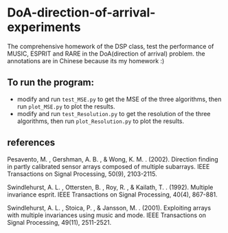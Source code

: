 # DoA-direction-of-arrival-experiments
The comprehensive homework of the DSP class, test the performance of MUSIC, ESPRIT and RARE in the DoA(direction of arrival) problem.
the annotations are in Chinese because its my homework :)

## To run the program:
* modify and run `test_MSE.py` to get the MSE of the three algorithms, then run `plot_MSE.py` to plot the results.
* modify and run `test_Resolution.py` to get the resolution of the three algorithms, then run `plot_Resolution.py` to plot the results.

## references
Pesavento, M. , Gershman, A. B. , & Wong, K. M. . (2002). Direction finding in partly calibrated sensor arrays composed of multiple subarrays. IEEE Transactions on Signal Processing, 50(9), 2103-2115.

Swindlehurst, A. L. , Ottersten, B. , Roy, R. , & Kailath, T. . (1992). Multiple invariance esprit. IEEE Transactions on Signal Processing, 40(4), 867-881.

Swindlehurst, A. L. , Stoica, P. , & Jansson, M. . (2001). Exploiting arrays with multiple invariances using music and mode. IEEE Transactions on Signal Processing, 49(11), 2511-2521.

